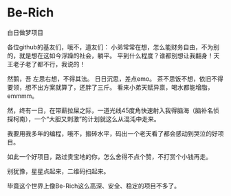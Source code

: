 # Be-Rich
白日做梦项目

各位github的基友们，哦不，道友们：
小弟常常在想，怎么能财务自由，不为别的，就是想在这如今浮躁的社会，躺平。
平到什么程度？谁都别想让我翻身！天王老子老了都不行，我说的！

然鹅，吾
左思右想，不得其法。
日日沉思，差点emo。
茶不思饭不想，依旧不得要领，想不出方案就算了，还胖了三斤。
看来小弟天赋异禀，喝水都能增脂，emmmm。

然，终有一日，在带薪拉屎之际，一道光线45度角快速射入我得脑海（脑补名侦探柯南），一个“大胆又刺激”的计划就这么从混沌中走来。

我要用我多年的编程，哦不，搬砖水平，码出一个老天看了都会感动到哭泣的好项目。

如此一个好项目，路过贵宝地的你，怎么舍得不点个赞，不打赏个小钱再走。

别犹豫，星星点起来，二维码扫起来。

毕竟这个世界上像Be-Rich这么高深、安全、稳定的项目不多了。


